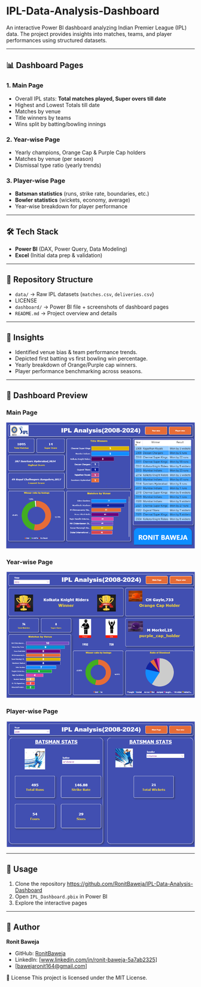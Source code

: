 # IPL-Data-Analysis-Dashboard
An interactive Power BI dashboard analyzing Indian Premier League (IPL) data. The project provides insights into matches, teams, and player performances using structured datasets.

---

## 📊 Dashboard Pages

### 1. Main Page
- Overall IPL stats: **Total matches played, Super overs till date**
- Highest and Lowest Totals till date
- Matches by venue
- Title winners by teams
- Wins split by batting/bowling innings

### 2. Year-wise Page
- Yearly champions, Orange Cap & Purple Cap holders
- Matches by venue (per season)
- Dismissal type ratio (yearly trends)

### 3. Player-wise Page
- **Batsman statistics** (runs, strike rate, boundaries, etc.)
- **Bowler statistics** (wickets, economy, average)
- Year-wise breakdown for player performance

---

## 🛠️ Tech Stack
- **Power BI** (DAX, Power Query, Data Modeling)
- **Excel** (Initial data prep & validation)

---

## 📂 Repository Structure
- `data/` → Raw IPL datasets (`matches.csv`, `deliveries.csv`)
- LICENSE
- `dashboard/` → Power BI file + screenshots of dashboard pages
- `README.md` → Project overview and details

---

## 🚀 Insights
- Identified venue bias & team performance trends.
- Depicted first batting vs first bowling win percentage.
- Yearly breakdown of Orange/Purple cap winners.
- Player performance benchmarking across seasons.

---

## 📸 Dashboard Preview
### Main Page
![Main Page](https://github.com/RonitBaweja/IPL-Data-Analysis-Dashboard/blob/main/dashboard/Main_Page.png)

### Year-wise Page
![Yearwise Page](https://github.com/RonitBaweja/IPL-Data-Analysis-Dashboard/blob/main/dashboard/YearWise_Page.png)

### Player-wise Page
![Players Page](https://github.com/RonitBaweja/IPL-Data-Analysis-Dashboard/blob/main/dashboard/Players_Page.png)

---

## 🔗 Usage
1. Clone the repository  https://github.com/RonitBaweja/IPL-Data-Analysis-Dashboard
2. Open `IPL_Dashboard.pbix` in Power BI
3. Explore the interactive pages

---

## 👤 Author
**Ronit Baweja**  
- GitHub: [RonitBaweja](https://github.com/RonitBaweja)
- LinkedIn: [www.linkedin.com/in/ronit-baweja-5a7ab2325]
- [bawejaronit164@gmail.com]
  
📜 License
This project is licensed under the MIT License.
